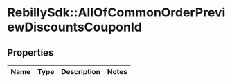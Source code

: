 # RebillySdk::AllOfCommonOrderPreviewDiscountsCouponId

## Properties
Name | Type | Description | Notes
------------ | ------------- | ------------- | -------------

